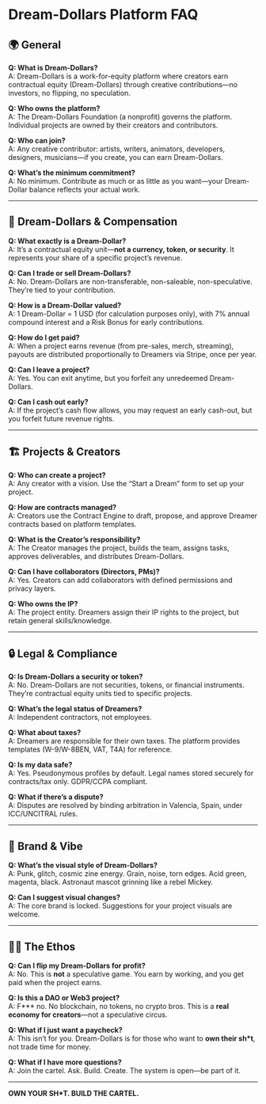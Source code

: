 # Dream-Dollars Platform FAQ

## 🌍 General

**Q: What is Dream-Dollars?**  
A: Dream-Dollars is a work-for-equity platform where creators earn contractual equity (Dream-Dollars) through creative contributions—no investors, no flipping, no speculation.

**Q: Who owns the platform?**  
A: The Dream-Dollars Foundation (a nonprofit) governs the platform. Individual projects are owned by their creators and contributors.

**Q: Who can join?**  
A: Any creative contributor: artists, writers, animators, developers, designers, musicians—if you create, you can earn Dream-Dollars.

**Q: What’s the minimum commitment?**  
A: No minimum. Contribute as much or as little as you want—your Dream-Dollar balance reflects your actual work.

---

## 💸 Dream-Dollars & Compensation

**Q: What exactly is a Dream-Dollar?**  
A: It’s a contractual equity unit—**not a currency, token, or security**. It represents your share of a specific project’s revenue.

**Q: Can I trade or sell Dream-Dollars?**  
A: No. Dream-Dollars are non-transferable, non-saleable, non-speculative. They’re tied to your contribution.

**Q: How is a Dream-Dollar valued?**  
A: 1 Dream-Dollar = 1 USD (for calculation purposes only), with 7% annual compound interest and a Risk Bonus for early contributions.

**Q: How do I get paid?**  
A: When a project earns revenue (from pre-sales, merch, streaming), payouts are distributed proportionally to Dreamers via Stripe, once per year.

**Q: Can I leave a project?**  
A: Yes. You can exit anytime, but you forfeit any unredeemed Dream-Dollars.

**Q: Can I cash out early?**  
A: If the project’s cash flow allows, you may request an early cash-out, but you forfeit future revenue rights.

---

## 🏗️ Projects & Creators

**Q: Who can create a project?**  
A: Any creator with a vision. Use the “Start a Dream” form to set up your project.

**Q: How are contracts managed?**  
A: Creators use the Contract Engine to draft, propose, and approve Dreamer contracts based on platform templates.

**Q: What is the Creator’s responsibility?**  
A: The Creator manages the project, builds the team, assigns tasks, approves deliverables, and distributes Dream-Dollars.

**Q: Can I have collaborators (Directors, PMs)?**  
A: Yes. Creators can add collaborators with defined permissions and privacy layers.

**Q: Who owns the IP?**  
A: The project entity. Dreamers assign their IP rights to the project, but retain general skills/knowledge.

---

## 🔒 Legal & Compliance

**Q: Is Dream-Dollars a security or token?**  
A: No. Dream-Dollars are not securities, tokens, or financial instruments. They’re contractual equity units tied to specific projects.

**Q: What’s the legal status of Dreamers?**  
A: Independent contractors, not employees.

**Q: What about taxes?**  
A: Dreamers are responsible for their own taxes. The platform provides templates (W-9/W-8BEN, VAT, T4A) for reference.

**Q: Is my data safe?**  
A: Yes. Pseudonymous profiles by default. Legal names stored securely for contracts/tax only. GDPR/CCPA compliant.

**Q: What if there’s a dispute?**  
A: Disputes are resolved by binding arbitration in Valencia, Spain, under ICC/UNCITRAL rules.

---

## 🎨 Brand & Vibe

**Q: What’s the visual style of Dream-Dollars?**  
A: Punk, glitch, cosmic zine energy. Grain, noise, torn edges. Acid green, magenta, black. Astronaut mascot grinning like a rebel Mickey.

**Q: Can I suggest visual changes?**  
A: The core brand is locked. Suggestions for your project visuals are welcome.

---

## 🏴‍☠️ The Ethos

**Q: Can I flip my Dream-Dollars for profit?**  
A: No. This is **not** a speculative game. You earn by working, and you get paid when the project earns.

**Q: Is this a DAO or Web3 project?**  
A: F*** no. No blockchain, no tokens, no crypto bros. This is a **real economy for creators**—not a speculative circus.

**Q: What if I just want a paycheck?**  
A: This isn’t for you. Dream-Dollars is for those who want to **own their sh*t**, not trade time for money.

**Q: What if I have more questions?**  
A: Join the cartel. Ask. Build. Create. The system is open—be part of it.

---

**OWN YOUR SH*T. BUILD THE CARTEL.**
